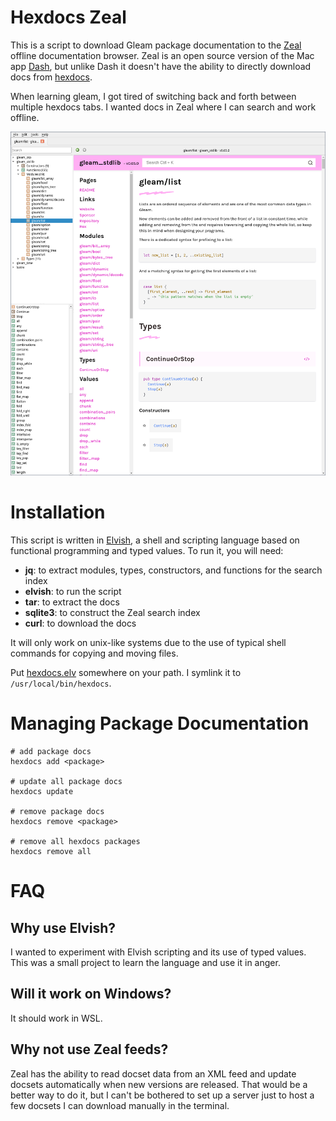 # Hexdocs Zeal

This is a script to download Gleam package documentation to the [Zeal](https://zealdocs.org/) offline documentation browser.  Zeal is an open source version of the Mac app [Dash](https://kapeli.com/dash), but unlike Dash it doesn't have the ability to directly download docs from [hexdocs](https://hexdocs.pm/).

When learning gleam, I got tired of switching back and forth between multiple hexdocs tabs.  I wanted docs in Zeal where I can search and work offline.

![screenshot of zeal with hexdocs package docs](screenshot.png)

# Installation

This script is written in [Elvish](https://elv.sh/), a shell and scripting language based on functional programming and typed values. To run it, you will need:

* **jq**: to extract modules, types, constructors, and functions for the search index
* **elvish**: to run the script
* **tar**: to extract the docs
* **sqlite3**: to construct the Zeal search index
* **curl**: to download the docs

It will only work on unix-like systems due to the use of typical shell commands for copying and moving files.

Put [hexdocs.elv](https://github.com/BTBurke/hexdocs-zeal/blob/main/hexdocs.elv) somewhere on your path.  I symlink it to `/usr/local/bin/hexdocs`.

# Managing Package Documentation

```
# add package docs
hexdocs add <package>

# update all package docs
hexdocs update

# remove package docs
hexdocs remove <package>

# remove all hexdocs packages
hexdocs remove all
```

# FAQ

## Why use Elvish?

I wanted to experiment with Elvish scripting and its use of typed values.  This was a small project to learn the language and use it in anger.

## Will it work on Windows?

It should work in WSL.

## Why not use Zeal feeds?

Zeal has the ability to read docset data from an XML feed and update docsets automatically when new versions are released.  That would be a better way to do it, but I can't be bothered to set up a server just to host a few docsets I can download manually in the terminal.
